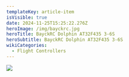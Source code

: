 ```yaml
---
templateKey: article-item
isVisible: true
date: 2024-11-25T15:25:22.276Z
heroImage: /img/bayckrc.jpg
heroTitle: BayckRC Dolphin AT32F435 3-6S
heroSubtitle: BayckRC Dolphin AT32F435 3-6S
wikiCategories:
  - Flight Controllers
---
```

![](/img/bayckrc_fc_dolphin.jpg)